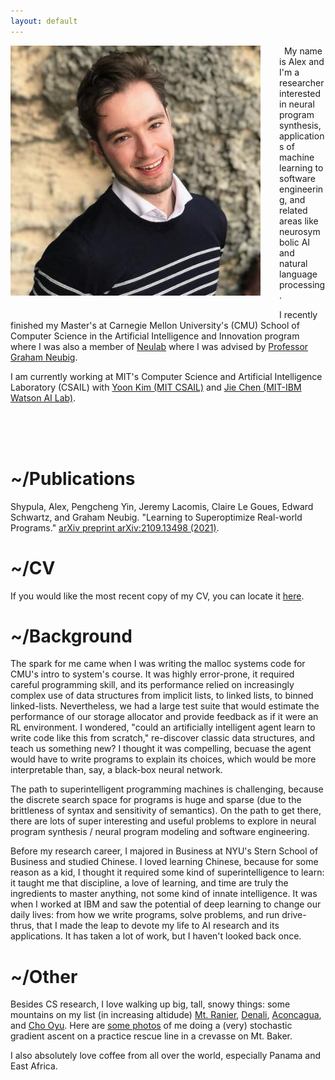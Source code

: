 ```yaml
---
layout: default
---
```


<img align="left" src="assets/images/Photo.jpeg" style="padding-right: 30px; padding-bottom: 30px;">
&nbsp;  
My name is Alex and I'm a researcher interested in neural program synthesis, applications of machine learning to software engineering, and related areas like neurosymbolic AI and natural language processing. 

I recently finished my Master's at Carnegie Mellon University's (CMU) School of Computer Science in the Artificial Intelligence and Innovation program where I was also a member of [Neulab](https://www.cs.cmu.edu/~neulab/index.html) where I was advised by [Professor Graham Neubig](http://www.phontron.com/). 

I am currently working at MIT's Computer Science and Artificial Intelligence Laboratory (CSAIL) with [Yoon Kim (MIT CSAIL)](https://people.csail.mit.edu/yoonkim/) and [Jie Chen (MIT-IBM Watson AI Lab)](https://jiechenjiechen.github.io/). 


&nbsp;  
&nbsp;  
&nbsp;  

# \~/Publications

Shypula, Alex, Pengcheng Yin, Jeremy Lacomis, Claire Le Goues, Edward Schwartz, and Graham Neubig. "Learning to Superoptimize Real-world Programs." [arXiv preprint arXiv:2109.13498 (2021)](https://arxiv.org/abs/2109.13498).

# \~/CV

If you would like the most recent copy of my CV, you can locate it [here](assets/cv_shypula_2021_phd.pdf).

# \~/Background 

The spark for me came when I was writing the malloc systems code for CMU's intro to system's course. It was highly error-prone, it required careful programming skill, and its performance relied on increasingly complex use of data structures from implicit lists, to linked lists, to binned linked-lists. Nevertheless, we had a large test suite that would estimate the performance of our storage allocator and provide feedback as if it were an RL environment. I wondered, "could an artificially intelligent agent learn to write code like this from scratch," re-discover classic data structures, and teach us something new? I thought it was compelling, becuase the agent would have to write programs to explain its choices, which would be more interpretable than, say, a black-box neural network. 

The path to superintelligent programming machines is challenging, because the discrete search space for programs is huge and sparse (due to the brittleness of syntax and sensitivity of semantics). On the path to get there, there are lots of super interesting and useful problems to explore in neural program synthesis / neural program modeling and software engineering. 

Before my research career, I majored in Business at NYU's Stern School of Business and studied Chinese. I loved learning Chinese, because for some reason as a kid, I thought it required some kind of superintelligence to learn: it taught me that discipline, a love of learning, and time are truly the ingredients to master anything, not some kind of innate intelligence. It was when I worked at IBM and saw the potential of deep learning to change our daily lives: from how we write programs, solve problems, and run drive-thrus, that I made the leap to devote my life to AI research and its applications. It has taken a lot of work, but I haven't looked back once. 

# \~/Other

Besides CS research, I love walking up big, tall, snowy things: some mountains on my list (in increasing altidude) [Mt. Ranier](https://en.wikipedia.org/wiki/Mount_Rainier), [Denali](https://en.wikipedia.org/wiki/Denali), [Aconcagua](https://en.wikipedia.org/wiki/Aconcagua), and [Cho Oyu](https://en.wikipedia.org/wiki/Cho_Oyu). Here are [some photos](baker.md) of me doing a (very) stochastic gradient ascent on a practice rescue line in a crevasse on Mt. Baker. 

I also absolutely love coffee from all over the world, especially Panama and East Africa. 